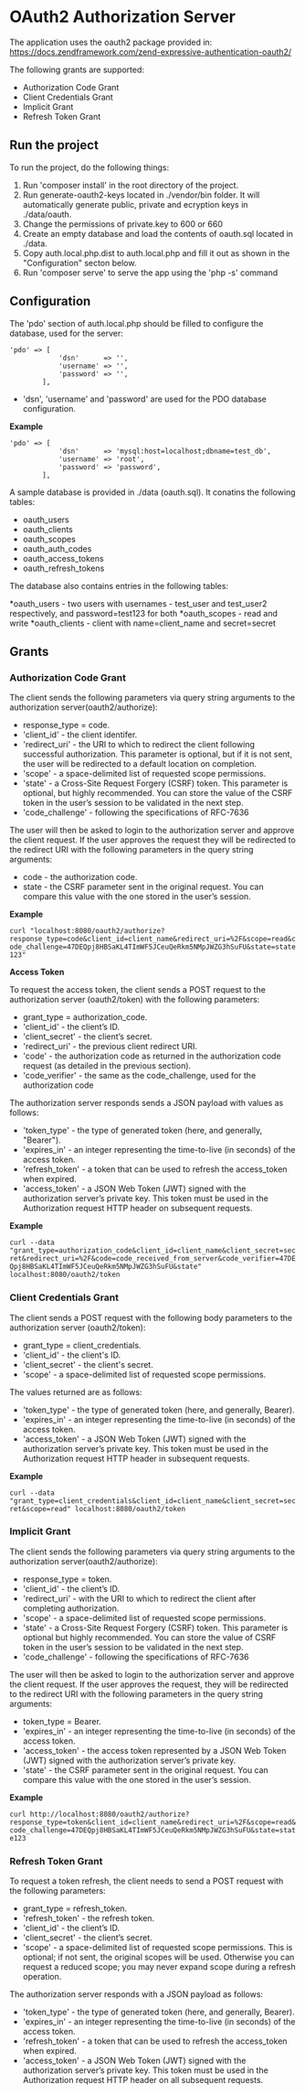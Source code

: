# OAuth2 Authorization Server #

The application uses the oauth2 package provided in:
https://docs.zendframework.com/zend-expressive-authentication-oauth2/

The following grants are supported:

  * Authorization Code Grant
  * Client Credentials Grant
  * Implicit Grant
  * Refresh Token Grant
  
## Run the project ##

To run the project, do the following things:

  1. Run 'composer install' in the root directory of the project.
  2. Run generate-oauth2-keys located in ./vendor/bin folder. It will automatically generate public, private and ecryption keys in ./data/oauth.
  3. Change the permissions of private.key to 600 or 660
  3. Create an empty database and load the contents of oauth.sql located in ./data.
  4. Copy auth.local.php.dist to auth.local.php and fill it out as shown in the "Configuration" secton below.
  5. Run 'composer serve' to serve the app using the 'php -s' command

## Configuration ##

The 'pdo' section of auth.local.php should be filled to configure the database, used for the server:

``` 
'pdo' => [
            'dsn'      => '',
            'username' => '',
            'password' => '',
        ],
```
  * 'dsn', 'username' and 'password' are used for the PDO database configuration.
  
**Example**

``` 
'pdo' => [
            'dsn'      => 'mysql:host=localhost;dbname=test_db',
            'username' => 'root',
            'password' => 'password',
        ],
```
	
A sample database is provided in ./data (oauth.sql). It conatins the following tables:
	
  * oauth_users
  * oauth_clients
  * oauth_scopes
  * oauth_auth_codes
  * oauth_access_tokens
  * oauth_refresh_tokens
	
The database also contains entries in the following tables:
	
  *oauth_users - two users with usernames - test_user and test_user2 respectively, and password=test123 for both
  *oauth_scopes - read and write
  *oauth_clients - client with name=client_name and secret=secret
	
## Grants ##

### Authorization Code Grant ###

The client sends the following parameters via query string arguments to the authorization server(oauth2/authorize):

  * response_type = code.
  * 'client_id' - the client identifer.
  * 'redirect_uri' - the URI to which to redirect the client following successful authorization. This parameter is optional, but if it is not sent, the user will be redirected to a default location on completion.
  * 'scope' - a space-delimited list of requested scope permissions.
  * 'state' - a Cross-Site Request Forgery (CSRF) token. This parameter is optional, but highly recommended. You can store the value of the CSRF token in the user’s session to be validated in the next step.
  * 'code_challenge' - following the specifications of RFC-7636
	
The user will then be asked to login to the authorization server and approve the client request. If the user approves the request they will be redirected to the redirect URI with the following parameters in the query string arguments:

  * code - the authorization code.
  * state - the CSRF parameter sent in the original request. You can compare this value with the one stored in the user’s session.
	
**Example**

```curl "localhost:8080/oauth2/authorize?response_type=code&client_id=client_name&redirect_uri=%2F&scope=read&code_challenge=47DEQpj8HBSaKL4TImWF5JCeuQeRkm5NMpJWZG3hSuFU&state=state123"```

**Access Token**

To request the access token, the client sends a POST request to the authorization server (oauth2/token) with the following parameters:

  * grant_type = authorization_code.
  * 'client_id' - the client’s ID.
  * 'client_secret' - the client’s secret.
  * 'redirect_uri' - the previous client redirect URI.
  * 'code' - the authorization code as returned in the authorization code request (as detailed in the previous section).
  * 'code_verifier' - the same as the code_challenge, used for the authorization code
	
The authorization server responds sends a JSON payload with values as follows:

  * 'token_type' - the type of generated token (here, and generally, "Bearer").
  * 'expires_in' - an integer representing the time-to-live (in seconds) of the access token.
  * 'refresh_token' - a token that can be used to refresh the access_token when expired.
  * 'access_token' - a JSON Web Token (JWT) signed with the authorization server’s private key. This token must be used in the Authorization request HTTP header on subsequent requests.
	
**Example**

```curl --data "grant_type=authorization_code&client_id=client_name&client_secret=secret&redirect_uri=%2F&code=code_received_from_server&code_verifier=47DEQpj8HBSaKL4TImWF5JCeuQeRkm5NMpJWZG3hSuFU&state" localhost:8080/oauth2/token```

### Client Credentials Grant ###

The client sends a POST request with the following body parameters to the authorization server	(oauth2/token):

  * grant_type = client_credentials.
  * 'client_id' - the client's ID.
  * 'client_secret' - the client's secret.
  * 'scope' - a space-delimited list of requested scope permissions.
	
The values returned are as follows:

  * 'token_type' - the type of generated token (here, and generally, Bearer).
  * 'expires_in' - an integer representing the time-to-live (in seconds) of the access token.
  * 'access_token' - a JSON Web Token (JWT) signed with the authorization server’s private key. This token must be used in the Authorization request HTTP header in subsequent requests.
	
**Example**

```curl --data "grant_type=client_credentials&client_id=client_name&client_secret=secret&scope=read" localhost:8080/oauth2/token```

### Implicit Grant ###

The client sends the following parameters via query string arguments to the authorization server(oauth2/authorize):

  * response_type = token.
  * 'client_id' - the client’s ID.
  * 'redirect_uri' - with the URI to which to redirect the client after completing authorization.
  * 'scope' - a space-delimited list of requested scope permissions.
  * 'state' - a Cross-Site Request Forgery (CSRF) token. This parameter is optional but highly recommended. You can store the value of CSRF token in the user’s session to be validated in the next step.
  * 'code_challenge' - following the specifications of RFC-7636
	
The user will then be asked to login to the authorization server and approve the client request. If the user approves the request, they will be redirected to the redirect URI with the following parameters in the query string arguments:

  * token_type = Bearer.
  * 'expires_in' - an integer representing the time-to-live (in seconds) of the access token.
  * 'access_token' - the access token represented by a JSON Web Token (JWT) signed with the authorization server’s private key.
  * 'state' - the CSRF parameter sent in the original request. You can compare this value with the one stored in the user’s session.
	
**Example**

```curl http://localhost:8080/oauth2/authorize?response_type=token&client_id=client_name&redirect_uri=%2F&scope=read&code_challenge=47DEQpj8HBSaKL4TImWF5JCeuQeRkm5NMpJWZG3hSuFU&state=state123```

### Refresh Token Grant ###

To request a token refresh, the client needs to send a POST request with the following parameters:

  * grant_type = refresh_token.
  * 'refresh_token' - the refresh token.
  * 'client_id' - the client’s ID.
  * 'client_secret' - the client’s secret.
  * 'scope' - a space-delimited list of requested scope permissions. This is optional; if not sent, the original scopes will be used. Otherwise you can request a reduced scope; you may never expand scope during a refresh operation.

The authorization server responds with a JSON payload as follows:

  * 'token_type' - the type of generated token (here, and generally, Bearer).
  * 'expires_in' - an integer representing the time-to-live (in seconds) of the access token.
  * 'refresh_token' - a token that can be used to refresh the access_token when expired.
  * 'access_token' - a JSON Web Token (JWT) signed with the authorization server’s private key. This token must be used in the Authorization request HTTP header on all subsequent requests.